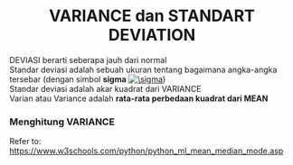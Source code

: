 <h1 align="center">
	<br>
	VARIANCE dan STANDART DEVIATION
	<br>
</h1>
   
  
DEVIASI berarti seberapa jauh dari normal  
Standar deviasi adalah sebuah ukuran tentang bagaimana angka-angka tersebar (dengan simbol **sigma** <a href="https://www.codecogs.com/eqnedit.php?latex=\sigma" target="_blank"><img src="https://latex.codecogs.com/gif.latex?\sigma" title="\sigma" /></a>)  
Standar deviasi adalah akar kuadrat dari VARIANCE  
Varian atau Variance adalah **rata-rata perbedaan kuadrat dari MEAN**  

### Menghitung VARIANCE  


  

    
  

Refer to:  
https://www.w3schools.com/python/python_ml_mean_median_mode.asp
